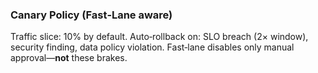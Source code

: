 ### Canary Policy (Fast‑Lane aware)

Traffic slice: 10% by default. Auto‑rollback on: SLO breach (2× window), security finding, data policy violation. Fast‑lane disables only manual approval—**not** these brakes.
